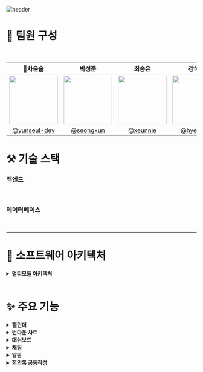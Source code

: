 
![header](https://capsule-render.vercel.app/api?type=venom&color=auto&height=300&section=header&text=CalIT&fontSize=50&desc=📆Optimize%20Your%20Workspace%20Scrum%20Management&descAlignY=60)

# 👀 팀원 구성

<br>

|                    **👑차윤슬**                      |                  **박성준**                   |                 **최승은**                  |                     **강혜정**                     |             **지연희**              |
|:------------------------------------------------:|:------------------------------------------:|:----------------------------------------:|:-----------------------------------------------:|:--------------------------------:|
| <img src="https://github.com/user-attachments/assets/8d255376-5ae9-4685-8f11-cd4b18a4bb55" width="128px"/> | <img src="https://github.com/user-attachments/assets/f49055cf-2b4d-41ac-bb7d-98b47d257c4b" width="128px"/> | <img src="https://github.com/user-attachments/assets/21e6cee5-c2f0-4c94-9a0a-938053c5342b" width="128px"/> | <img src="https://github.com/user-attachments/assets/813020ee-ef97-4f44-becd-38ef55a778b1" width="128px"/> | <img src="https://github.com/user-attachments/assets/cefb90f7-237b-4613-b6e2-89e1c40c00f3" width="128px"/> |
| [@yunseul-dev](https://github.com/yunseul-dev) | [@seongxun](https://github.com/seongxun) | [@xeunnie](https://github.com/xeunnie) | [ @hyejeung](https://github.com/hyejeung) | [@Aqulog](https://github.com/Aqulog) |



# ⚒️ 기술 스택



### 백엔드
<img src="https://img.shields.io/badge/SpringBoot-181717?style=flat&logo=SpringBoot&logoColor=6DB33F&color=white" alt=""> <img src="https://img.shields.io/badge/Spring_Security-181717?style=flat&logo=SpringSecurity&logoColor=6DB33F&color=white" alt=""> <img src="https://img.shields.io/badge/JSON_Web_Tokens-181717?style=flat&logo=JSONWebTokens&logoColor=000000&color=white" alt=""> <img src="https://img.shields.io/badge/Spring-181717?style=flat&logo=Spring&logoColor=6DB33F&color=white" alt=""> <img src="https://img.shields.io/badge/Spring_Batch-181717?style=flat&logo=Spring&logoColor=6DB33F&color=white" alt=""> <img src="https://img.shields.io/badge/Apache_Kafka-181717?style=flat&logo=ApacheKafka&logoColor=231F20&color=white" alt=""> <img src="https://img.shields.io/badge/n8n-181717?style=flat&logo=n8n&logoColor=0F74E2&color=white" alt="">
### 데이터베이스
<img src="https://img.shields.io/badge/MariaDB-181717?style=flat&logo=MariaDB&logoColor=003545&color=white" alt=""> <img src="https://img.shields.io/badge/PostgreSQL-181717?style=flat&logo=PostgreSQL&logoColor=336791&color=white" alt=""> <img src="https://img.shields.io/badge/Redis-181717?style=flat&logo=Redis&logoColor=DC382D&color=white" alt="">


---



# 🎯 소프트웨어 아키텍처
<details>
  <summary><b>멀티모듈 아키텍처</b></summary>
  
  - 레이어드 아키텍처(Layerd Architecture)
  
  > 소프트웨어를 여러개의 계층으로 분리해서 설계하는 것

1. 레이어마다 정해진 역할이 있어서 레이어 간의 책임을 두고 분리해서 유지보수가 용이함
2. 레이어 간의 의존 흐름이 일정함
3. 새로운 기능을 개발할 때 통일된 흐름에 맞게 빠르게 개발이 가능함

  - 멀티모듈 아키텍처(MultyModule Architecture)
  
  > 여러 개의 작은 단위의 Module을 만들어서 하나의 앱을 만드는 것
1. 공통 모듈을 여러 프로젝트에서 재사용할 수 있어 코드 중복을 줄일 수 있음
2. 각 모듈이 독립적으로 개발되고 배포될 수 있어 개발 및 테스트의 효율성이 향상됨
3. 기존 모듈을 확장하기 쉽기 때문에 전체 시스템의 복잡성을 효율적으로 관리 가능함

   ![image](https://github.com/user-attachments/assets/82bd3499-57d8-4351-ba8d-20ab1c13213b)

   
  ### 레이어드 아키텍처 + 멀티모듈 아키텍처
  > 레이어드 아키텍처를 기반으로 API 서버와 공통 모듈로 구성된 멀티 모듈 구조를 채택 함으로써 API 서버는
> 주요 비지니스 로직을 담당하고,
> 공통 모듈은 엔티티와 같은 재사용 가능한 컴포넌트를 관리하여 모듈간의 중복을 줄이고 코드의 재사용성을 높였습니다.
</details>


<br>

# ✨ 주요 기능
<details>
  <summary><b>캘린더</b></summary>
  <div markdown="1">
설명

![calit](https://github.com/user-attachments/assets/082d561a-744e-4db4-99f6-8a764ceba503)

  </div>
</details>
<details>
  <summary><b>번다운 차트</b></summary>
  <div markdown="1">
설명

![calit](https://github.com/user-attachments/assets/082d561a-744e-4db4-99f6-8a764ceba503)

  </div>
</details>
<details>
  <summary><b>대쉬보드</b></summary>
  <div markdown="1">
설명

![calit](https://github.com/user-attachments/assets/082d561a-744e-4db4-99f6-8a764ceba503)

  </div>
</details>
<details>
  <summary><b>채팅</b></summary>
  <div markdown="1">

### 1. WebSocket & STOMP
#### **사용 기술 및 적용 이유**

![stomp](https://github.com/user-attachments/assets/d546f308-987a-4ba3-8011-973d94144a63)

<br>

**WebSocket:** 실시간 양방향 통신을 지원하여, 채팅 시스템에서 사용자 간 빠르고 지속적인 메시지 교환이 가능합니다. <br>
**STOMP (Simple Text Oriented Messaging Protocol):** WebSocket 위에서 동작하는 메시징 프로토콜로, 메시지 라우팅을 유연하게 설정할 수 있습니다. **채팅방 ID**를 포함한 경로를 통해 각 채팅방의 구독자들에게 메시지를 정확하게 전달하는 데 활용됩니다.

#### 적용 예시

채팅방마다 `/sub/room/{chatRoomId}` 형식으로 구독 경로를 설정하여, 해당 채팅방에 속한 사용자들이 메시지를 실시간으로 주고받을 수 있게 하였습니다.
### 2. 메시지 전송 흐름
#### **메시지 처리 방식**

**웹소켓을 통한 전송:** 사용자가 웹소켓을 통해 특정 경로로 메시지를 전송합니다. <br>
**인메모리 브로커:** 전송된 메시지는 인메모리 브로커에서 카프카 프로듀서로 전달됩니다. <br>
**카프카 토픽 저장:** 프로듀서는 메시지를 토픽에 직렬화하여 저장합니다. <br>
**컨슈머 메시지 처리:** 컨슈머는 해당 토픽에서 메시지를 읽고 역직렬화한 후 다시 인메모리 브로커로 전달합니다. <br>
**구독자에게 메시지 전달:** 브로커는 메시지를 구독 경로에 맞춰 구독자들에게 실시간으로 전달합니다. <br>

### 3. Kafka
#### **사용 기술 및 적용 이유**

![kafka](https://github.com/user-attachments/assets/213ce4a8-202b-479d-b010-1607480929e5)

<br>

**확장성 및 신뢰성:** STOMP 기반의 세션 관리는 단일 서버 환경에서는 한계가 있었습니다. 다중 서버 환경에서 메시지 손실과 확장성 문제를 해결하기 위해 **Kafka**를 도입하였습니다. Kafka는 사용자가 다른 서버에 접속해도 메시지를 안정적으로 전달받을 수 있도록 해줍니다. <br>
**세션 관리:** 여러 서버를 운영하는 환경에서 Kafka를 통해 서버 간 세션을 관리하여, 메시지의 일관성과 신뢰성을 보장하였습니다.

#### 적용 예시
Kafka의 Pub-Sub 모델을 활용하여 동일한 토픽을 구독한 클라이언트들에게 안정적으로 메시지를 전송하고, 여러 서버 간의 세션 관리 문제를 해결하였습니다.

### 4. 개선 사항
#### Kafka 도입 후 성능 개선

STOMP만으로 운영 시 발생할 수 있는 확장성 문제와 메시지 손실 문제를 해결하였습니다. Kafka의 Pub-Sub 모델을 통해 서버 간 세션을 안정적으로 관리할 수 있었으며, 메시지 전송의 신뢰성을 크게 높였습니다.
    
  </div>
</details>
<details>
  <summary><b>알람</b></summary>
  <div markdown="1">
설명

![calit](https://github.com/user-attachments/assets/082d561a-744e-4db4-99f6-8a764ceba503)

### Spring Batch를 통한 알람 기능 개선

> 기존에는 **`@Scheduled`** 어노테이션을 사용한 스케줄링 방식으로 리마인드 알람을 구현했지만, 서버 부하와 메모리 사용량 증가로 인해 안정적인 서비스 제공에 어려움이 있었다. 이를 해결하기 위해 Spring Batch를 도입하여 알람 기능을 개선했다.

### 배치 적용 후 개선 사항

1. **역할 분리**
    
    Spring Batch의 Job, Step, Chunk 구조를 사용하여 리마인드 알람 기능을 단계별로 구현했다. 각 알람 유형(회의, 스프린트, 태스크)에 대해 독립적인 배치 작업을 설정하여 관리함으로써 코드의 책임을 명확히 하고 작업의 독립성을 유지했다.
    
    - **ItemReader**: 데이터베이스에서 회의, 스프린트, 태스크의 마감일 기준으로 알람 대상 데이터를 조회한다.
    - **ItemProcessor**: 데이터를 검증하고 알람 메시지에 필요한 정보를 가공하여, 알람 시점에 맞는 데이터를 설정한다.
    - **ItemWriter**: 가공된 데이터를 Kafka를 통해 **`reminder-alarm`** 토픽으로 전송하여 알람 메시지를 처리한다.
2. **부하 분산**
    - 알람 처리 로직을 독립적인 배치 서버로 분리해 메인 서버의 부하를 줄이고, 작업 분산을 통해 안정적인 서비스를 제공했다.
    - 배치 서버에서 발생하는 오류가 메인 서버에 미치는 영향을 최소화했다.
3. **확장성 강화**
    - Spring Batch는 배치 모듈에서 알람 메시지를 Kafka를 통해 API 서버로 전달하고, API 서버는 클라이언트에게 알람을 전송한다.
    - 이는 배치 모듈과 실시간 알람 처리(SSE Emitter)의 의존성 문제를 해결하고, 모듈 간 결합도를 낮춰 확장성과 유연성을 높였다.
4. **Kubernetes CronJob을 통한 배치 스케줄링**
    - Kubernetes 환경에서 Spring Batch 작업을 주기적으로 실행하기 위해 CronJob을 사용했다.
    - CronJob을 통해 배치 작업을 정기적으로 실행하여 특정 시간에 맞춰 알람 기능을 수행했다.
  
   <img src="https://github.com/user-attachments/assets/c9c8d171-0eec-4994-8191-61fbcf3b764e" width="800" heigh="400" />


  
### 배치 적용 후 성능 비교
[배치 도입 전 테스트 결과] [배치 도입 후 테스트 결과]

  </div>
</details>
<details>
  <summary><b>회의록 공동작성</b></summary>
  <div markdown="1">

## 1. Redis

### 인메모리 데이터베이스
- **Redis**는 디스크 기반의 RDB와 달리 **인메모리**에서 데이터를 처리하여 **훨씬 빠른 성능**을 제공합니다.
- 일반적인 인메모리 DB와 달리 Redis는 **영속성**을 지원하여, 장애 발생 시에도 데이터를 복구할 수 있습니다.

### 회의록 공동작성 기능에 Redis 적용 이유
- **빠른 읽기 작업**이 중요한 실시간 공동 작성 환경에 적합해서 선택하였습니다.

### Lookaside 캐시 패턴
- **캐시에서 먼저 데이터를 조회**하고, 데이터가 없을 경우 DB에서 조회하여 캐시에 저장하는 방식입니다.
- 반복적인 읽기 작업에서 **성능 향상**을 기대할 수 있으며, **DB 조회 빈도**를 줄여, 캐시를 활용한 효율적인 읽기 작업이 가능합니다.

## 2. Kafka

### 세션 관리 기능
- 서버를 2대 운영하는 환경에서 **Kafka**를 활용하여 세션 관리 기능을 구현하였습니다.
- 클라이언트 간의 원활한 통신을 위해 Kafka를 선택하였으며, **Pub-Sub 모델**을 기반으로 클라이언트 간에 메시지를 주고받습니다.

### Kafka의 장점
- 동일한 **토픽을 구독한 클라이언트들**에게 메시지를 전송하여, **메시지의 일관성**과 **신뢰성**을 보장합니다.
- **서버 간 세션 연결**를 유지할 수 있습니다.

## 3. REDIS 적용 후 개선 사항

### Redis
- **실시간**으로 다수의 사용자가 동시에 문서를 편집할 때, **빠른 응답 시간**과 반복적인 읽기 작업에서 성능 향상을 제공합니다.
- 캐시를 통해 **DB 부하를 줄이고**, 빠르고 안정적인 데이터 접근을 보장합니다.

**수치 자료 넣기**


<img width="877" alt="스크린샷 2024-10-24 오후 9 34 26" src="https://github.com/user-attachments/assets/e4ad109f-fae3-47a1-8bdb-fa8ae98f4986">

  </div>
</details>

<br>




